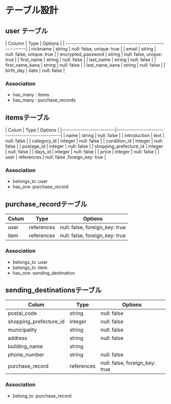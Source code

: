 # テーブル設計

## user テーブル

| Column             |  Type   | Options                    |
| ----------------------------------------------------------|
| nickname           | string  | null: false, unique: true  | 
| email              | string  | null: false, unique: true  |
| encrypted_password | string  | null: false, unique: true  |
| first_name         | string  | null: false                |
| last_name          | string  | null: false                |
| first_name_kana    | string  | null: false                |
| last_name_kana     | string  | null: false                |
| birth_day          | date    | null: false                |


### Association

- has_many : items
- has_many : purchase_records


## itemsテーブル

| Colum                    |  Type        |  Options                          |
|--------------------------|--------------------------------------------------|
| name                     | string       | null: false                       |
| introduction             | text         | null: false                       |
| category_id              | integer      | null: false                       |
| condition_id             | integer      | null: false                       |
| postage_id               | integer      | null: false                       |
| shopping_prefecture_id   | integer      | null: false                       |
| days_id                  | integer      | null: false                       |
| price                    | integer      | null: false                       |
| user                     | references   | null: false ,foreign_key: true    |

### Association

- belongs_to :user
- has_one :purchase_record


## purchase_recordテーブル

| Colum        |  Type       | Options                        |
|--------------|-------------|--------------------------------|
| user         | references  | null: false, foreign_key: true |
| item         | references  | null: false, foreign_key: true |

### Association

- belongs_to :user
- belongs_to :item
- has_one :sending_destination



## sending_destinationsテーブル

| Colum                  | Type        | Options                         |
|------------------------|-------------|---------------------------------|
| postal_code            | string      | null: false                     |
| shopping_prefecture_id | integer     | null: false                     |
| municipality           | string      | null: false                     |
| address                | string      | null: false                     |
| building_name          | string      |                                 |
| phone_number           | string      | null: false                     |
| purchase_record        | references  | null: false, foreign_key: true  |

### Association

- belong_to :purchase_record
